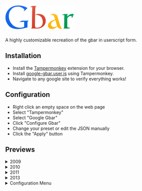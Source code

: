 # <img height="75px" alt="Gbar Logo" src="https://github.com/CallyHam/Google-Gbar/blob/main/images/gbar.svg?raw=true">

A highly customizable recreation of the gbar in userscript form.

## Installation
* Install the [Tampermonkey](https://www.tampermonkey.net/) extension for your browser.
* Install [google-gbar.user.js](https://github.com/CallyHam/Google-Gbar/raw/main/google-gbar.user.js) using Tampermonkey.
* Navigate to any google site to verify everything works!
  
## Configuration
* Right click an empty space on the web page
* Select "Tampermonkey"
* Select "Google Gbar"
* Click "Configure Gbar"
* Change your preset or edit the JSON manually
* Click the "Apply" button

## Previews
<details>
<summary>2009</summary>
  
![2009: Menus Closed](https://github.com/CallyHam/Google-Gbar/blob/main/images/2009closed.png?raw=true)
![2009: Menus Open](https://github.com/CallyHam/Google-Gbar/blob/main/images/2009open.png?raw=true)
</details>
<details><summary>2010</summary>
  
![2010: Menus Closed](https://github.com/CallyHam/Google-Gbar/blob/main/images/2010closed.png?raw=true)
![2010: Menus Open](https://github.com/CallyHam/Google-Gbar/blob/main/images/2010open.png?raw=true)
</details>
<details><summary>2011</summary>
  
![2011: Menus Closed](https://github.com/CallyHam/Google-Gbar/blob/main/images/2011closed.png?raw=true)
![2011: Menus Open](https://github.com/CallyHam/Google-Gbar/blob/main/images/2011open.png?raw=true)
</details>
<details><summary>2013</summary>
  
![2013: Menus Closed](https://github.com/CallyHam/Google-Gbar/blob/main/images/2013closed.png?raw=true)
![2013: Menus Open](https://github.com/CallyHam/Google-Gbar/blob/main/images/2013open.png?raw=true)
</details>
<details><summary>Configuration Menu</summary>
  
![Configuration Menu](https://github.com/CallyHam/Google-Gbar/blob/main/images/settings.png?raw=true)
</details>
